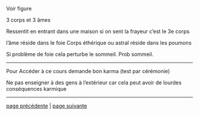 Voir figure 

3 corps et 3 âmes

Ressentit en entrant dans une maison si on sent la frayeur c’est le 3e corps

l’âme réside dans le foie
Corps éthérique ou astral réside dans les poumons

Si problème de foie cela perturbe le sommeil. Prob sommeil.

--- 
Pour Accéder à ce cours demande bon karma (test par cérémonie)

Ne pas enseigner à des gens à l’extérieur car cela peut avoir de lourdes conséquences karmique

---

[page précédente](2024-03-10-05.md) | [page suivante](2024-03-10-07.md)